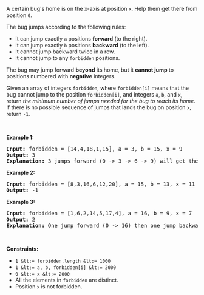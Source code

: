 A certain bug's home is on the x-axis at position `` x ``. Help them get there from position `` 0 ``.

The bug jumps according to the following rules:

*   It can jump exactly `` a `` positions __forward__ (to the right).
*   It can jump exactly `` b `` positions __backward__ (to the left).
*   It cannot jump backward twice in a row.
*   It cannot jump to any `` forbidden `` positions.

The bug may jump forward __beyond__ its home, but it __cannot jump__ to positions numbered with __negative__ integers.

Given an array of integers `` forbidden ``, where `` forbidden[i] `` means that the bug cannot jump to the position `` forbidden[i] ``, and integers `` a ``, `` b ``, and `` x ``, return _the minimum number of jumps needed for the bug to reach its home_. If there is no possible sequence of jumps that lands the bug on position `` x ``, return `` -1. ``

&nbsp;

__Example 1:__

<pre>
<strong>Input:</strong> forbidden = [14,4,18,1,15], a = 3, b = 15, x = 9
<strong>Output:</strong> 3
<strong>Explanation:</strong> 3 jumps forward (0 -&gt; 3 -&gt; 6 -&gt; 9) will get the bug home.
</pre>

__Example 2:__

<pre>
<strong>Input:</strong> forbidden = [8,3,16,6,12,20], a = 15, b = 13, x = 11
<strong>Output:</strong> -1
</pre>

__Example 3:__

<pre>
<strong>Input:</strong> forbidden = [1,6,2,14,5,17,4], a = 16, b = 9, x = 7
<strong>Output:</strong> 2
<strong>Explanation:</strong> One jump forward (0 -&gt; 16) then one jump backward (16 -&gt; 7) will get the bug home.
</pre>

&nbsp;

__Constraints:__

*   `` 1 &lt;= forbidden.length &lt;= 1000 ``
*   `` 1 &lt;= a, b, forbidden[i] &lt;= 2000 ``
*   `` 0 &lt;= x &lt;= 2000 ``
*   All the elements in `` forbidden `` are distinct.
*   Position `` x `` is not forbidden.